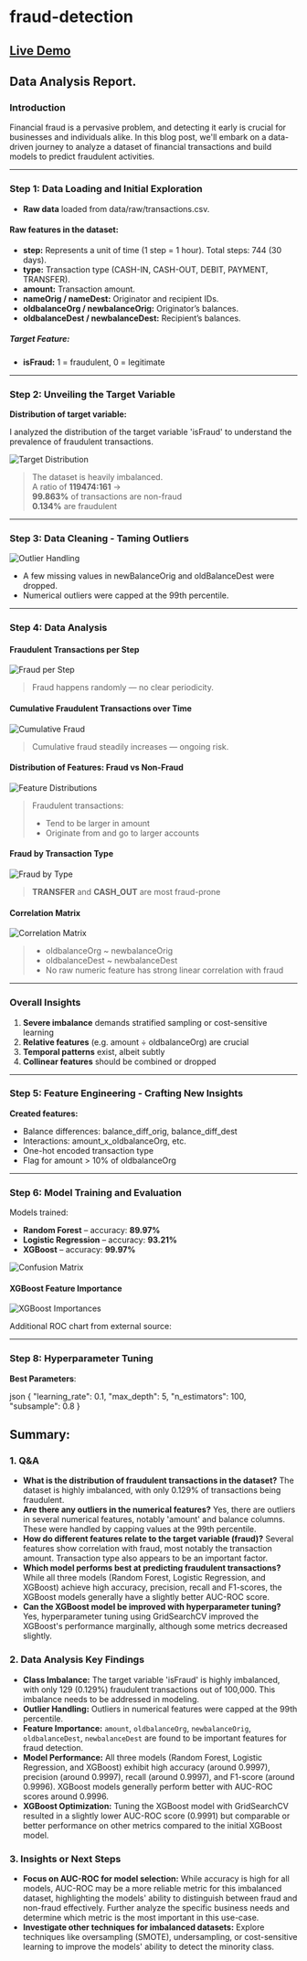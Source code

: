 # fraud-detection

## [Live Demo](https://fraud-detection-analysis.streamlit.app/)
## Data Analysis Report. 
### Introduction 

Financial fraud is a pervasive problem, and detecting it early is crucial for businesses and individuals alike. In this blog post, we'll embark on a data-driven journey to analyze a dataset of financial transactions and build models to predict fraudulent activities.

---

### Step 1: Data Loading and Initial Exploration

- **Raw data** loaded from data/raw/transactions.csv.

#### Raw features in the dataset:
- **step:** Represents a unit of time (1 step = 1 hour). Total steps: 744 (30 days).
- **type:** Transaction type (CASH-IN, CASH-OUT, DEBIT, PAYMENT, TRANSFER).
- **amount:** Transaction amount.
- **nameOrig / nameDest:** Originator and recipient IDs.
- **oldbalanceOrg / newbalanceOrig:** Originator’s balances.
- **oldbalanceDest / newbalanceDest:** Recipient’s balances.

##### Target Feature:
- **isFraud:** 1 = fraudulent, 0 = legitimate

---

### Step 2: Unveiling the Target Variable

**Distribution of target variable:**

I analyzed the distribution of the target variable 'isFraud' to understand the prevalence of fraudulent transactions.

![Target Distribution](https://github.com/parvpareek/fraud-detection/blob/main/app/res/target_distribution.png)

> The dataset is heavily imbalanced.  
> A ratio of **119474:161** →  
> **99.863%** of transactions are non-fraud  
> **0.134%** are fraudulent

---

### Step 3: Data Cleaning - Taming Outliers

![Outlier Handling](https://github.com/parvpareek/fraud-detection/blob/main/app/res/outlier_handling.png)

- A few missing values in newBalanceOrig and oldBalanceDest were dropped.
- Numerical outliers were capped at the 99th percentile.

---

### Step 4: Data Analysis

#### Fraudulent Transactions per Step

![Fraud per Step](https://github.com/parvpareek/fraud-detection/blob/main/app/res/fraud_per_step.png)  
> Fraud happens randomly — no clear periodicity.

#### Cumulative Fraudulent Transactions over Time

![Cumulative Fraud](https://github.com/parvpareek/fraud-detection/blob/main/app/res/cumulative_fraud_over_time.png)  
> Cumulative fraud steadily increases — ongoing risk.

#### Distribution of Features: Fraud vs Non-Fraud

![Feature Distributions](https://github.com/parvpareek/fraud-detection/blob/main/app/res/distribution_features_fraud.png)

> Fraudulent transactions:
> - Tend to be larger in amount
> - Originate from and go to larger accounts

#### Fraud by Transaction Type

![Fraud by Type](https://github.com/parvpareek/fraud-detection/blob/main/app/res/Fraud%20by%20Type.png)  
> **TRANSFER** and **CASH_OUT** are most fraud-prone

#### Correlation Matrix

![Correlation Matrix](app/res/correlation_matrix.png)

> - oldbalanceOrg ~ newbalanceOrig  
> - oldbalanceDest ~ newbalanceDest  
> - No raw numeric feature has strong linear correlation with fraud

---

### Overall Insights

1. **Severe imbalance** demands stratified sampling or cost-sensitive learning  
2. **Relative features** (e.g. amount ÷ oldbalanceOrg) are crucial  
3. **Temporal patterns** exist, albeit subtly  
4. **Collinear features** should be combined or dropped

---

### Step 5: Feature Engineering - Crafting New Insights

**Created features:**
- Balance differences: balance_diff_orig, balance_diff_dest
- Interactions: amount_x_oldbalanceOrg, etc.
- One-hot encoded transaction type
- Flag for amount > 10% of oldbalanceOrg

---

### Step 6: Model Training and Evaluation

Models trained:
- **Random Forest** – accuracy: **89.97%**
- **Logistic Regression** – accuracy: **93.21%**
- **XGBoost** – accuracy: **99.97%**

![Confusion Matrix](https://github.com/parvpareek/fraud-detection/blob/main/app/res/confusion_matrix_xgboost.png)

#### XGBoost Feature Importance


![XGBoost Importances](https://github.com/parvpareek/fraud-detection/blob/main/app/res/feature_importance_xgboost.png)

Additional ROC chart from external source:

---

### Step 8: Hyperparameter Tuning

**Best Parameters**:

json
{
"learning_rate": 0.1,
"max_depth": 5,
"n_estimators": 100,
"subsample": 0.8
}   


## Summary:

### 1. Q&A


* **What is the distribution of fraudulent transactions in the dataset?** The dataset is highly imbalanced, with only 0.129% of transactions being fraudulent.
* **Are there any outliers in the numerical features?** Yes, there are outliers in several numerical features, notably 'amount' and balance columns.  These were handled by capping values at the 99th percentile.
* **How do different features relate to the target variable (fraud)?** Several features show correlation with fraud, most notably the transaction amount.  Transaction type also appears to be an important factor.
* **Which model performs best at predicting fraudulent transactions?** While all three models (Random Forest, Logistic Regression, and XGBoost) achieve high accuracy, precision, recall and F1-scores, the XGBoost models generally have a slightly better AUC-ROC score.
* **Can the XGBoost model be improved with hyperparameter tuning?** Yes, hyperparameter tuning using GridSearchCV improved the XGBoost's performance marginally, although some metrics decreased slightly.

### 2. Data Analysis Key Findings

* **Class Imbalance:** The target variable 'isFraud' is highly imbalanced, with only 129 (0.129%) fraudulent transactions out of 100,000. This imbalance needs to be addressed in modeling.
* **Outlier Handling:** Outliers in numerical features were capped at the 99th percentile.
* **Feature Importance:**  `amount`, `oldbalanceOrg`, `newbalanceOrig`, `oldbalanceDest`, `newbalanceDest` are found to be important features for fraud detection.
* **Model Performance:**  All three models (Random Forest, Logistic Regression, and XGBoost) exhibit high accuracy (around 0.9997), precision (around 0.9997), recall (around 0.9997), and F1-score (around 0.9996).  XGBoost models generally perform better with AUC-ROC scores around 0.9996.
* **XGBoost Optimization:** Tuning the XGBoost model with GridSearchCV resulted in a slightly lower AUC-ROC score (0.9991) but comparable or better performance on other metrics compared to the initial XGBoost model.


### 3. Insights or Next Steps

* **Focus on AUC-ROC for model selection:**  While accuracy is high for all models, AUC-ROC may be a more reliable metric for this imbalanced dataset, highlighting the models' ability to distinguish between fraud and non-fraud effectively. Further analyze the specific business needs and determine which metric is the most important in this use-case.
* **Investigate other techniques for imbalanced datasets:** Explore techniques like oversampling (SMOTE), undersampling, or cost-sensitive learning to improve the models' ability to detect the minority class.
